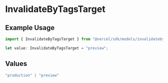 # InvalidateByTagsTarget

## Example Usage

```typescript
import { InvalidateByTagsTarget } from "@vercel/sdk/models/invalidatebytagsop.js";

let value: InvalidateByTagsTarget = "preview";
```

## Values

```typescript
"production" | "preview"
```
